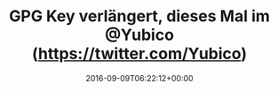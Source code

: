 ---
retweeted: false
source: <a href="https://about.twitter.com/products/tweetdeck" rel="nofollow">TweetDeck</a>
entities:
  hashtags: []
  symbols: []
  user_mentions:
  - name: 'Yubico | #YubiKey'
    screen_name: Yubico
    indices:
    - '34'
    - '41'
    id_str: '21195097'
    id: '21195097'
  urls:
  - url: https://t.co/GO3B4WQI4R
    expanded_url: http://bit.ly/2caabOv
    display_url: bit.ly/2caabOv
    indices:
    - '93'
    - '116'
  - url: https://t.co/mKBD8eiAYT
    expanded_url: http://bit.ly/2cab8Xe
    display_url: bit.ly/2cab8Xe
    indices:
    - '117'
    - '140'
display_text_range:
- '0'
- '140'
favorite_count: '3'
id_str: '774130768473751553'
truncated: false
retweet_count: '0'
id: '774130768473751553'
possibly_sensitive: false
created_at: Fri Sep 09 06:22:12 +0000 2016
favorited: false
full_text: 'GPG Key verlängert, dieses Mal im [@Yubico](https://twitter.com/Yubico)
  – mal sehen wie lange das gut geht. Aktueller Key:'
lang: de
quote_url: http://bit.ly/2cab8Xe
tags:
- pesos/twitter
date: '2016-09-09T06:22:12+00:00'
src: https://twitter.com/bascht/status/774130768473751553
original_url: https://twitter.com/bascht/status/774130768473751553
type: twitter_tweet
text: 'GPG Key verlängert, dieses Mal im [@Yubico](https://twitter.com/Yubico) – mal
  sehen wie lange das gut geht. Aktueller Key:'
title: 'GPG Key verlängert, dieses Mal im @Yubico (https://twitter.com/Yubico) '

---
